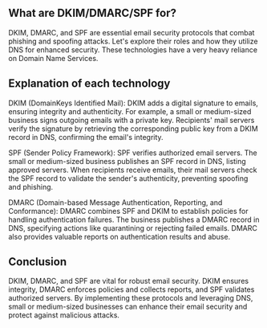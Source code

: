 ## What are DKIM/DMARC/SPF for?
DKIM, DMARC, and SPF are essential email security protocols that combat phishing and spoofing attacks. Let's explore their roles and how they utilize DNS for enhanced security. These technologies have a very heavy reliance on Domain Name Services.

## Explanation of each technology 
DKIM (DomainKeys Identified Mail):
DKIM adds a digital signature to emails, ensuring integrity and authenticity. For example, a small or medium-sized business signs outgoing emails with a private key. Recipients' mail servers verify the signature by retrieving the corresponding public key from a DKIM record in DNS, confirming the email's integrity.

SPF (Sender Policy Framework):
SPF verifies authorized email servers. The small or medium-sized business publishes an SPF record in DNS, listing approved servers. When recipients receive emails, their mail servers check the SPF record to validate the sender's authenticity, preventing spoofing and phishing.

DMARC (Domain-based Message Authentication, Reporting, and Conformance):
DMARC combines SPF and DKIM to establish policies for handling authentication failures. The business publishes a DMARC record in DNS, specifying actions like quarantining or rejecting failed emails. DMARC also provides valuable reports on authentication results and abuse.



## Conclusion
DKIM, DMARC, and SPF are vital for robust email security. DKIM ensures integrity, DMARC enforces policies and collects reports, and SPF validates authorized servers. By implementing these protocols and leveraging DNS, small or medium-sized businesses can enhance their email security and protect against malicious attacks.
